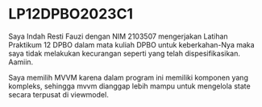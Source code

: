 # LP12DPBO2023C1

Saya Indah Resti Fauzi dengan NIM 2103507 mengerjakan Latihan Praktikum 12 DPBO dalam mata kuliah DPBO untuk keberkahan-Nya maka saya tidak melakukan kecurangan seperti yang telah dispesifikasikan. Aamiin.

Saya memilih MVVM karena dalam program ini memiliki komponen yang kompleks, sehingga mvvm dianggap lebih mampu untuk mengelola state secara terpusat di viewmodel.
